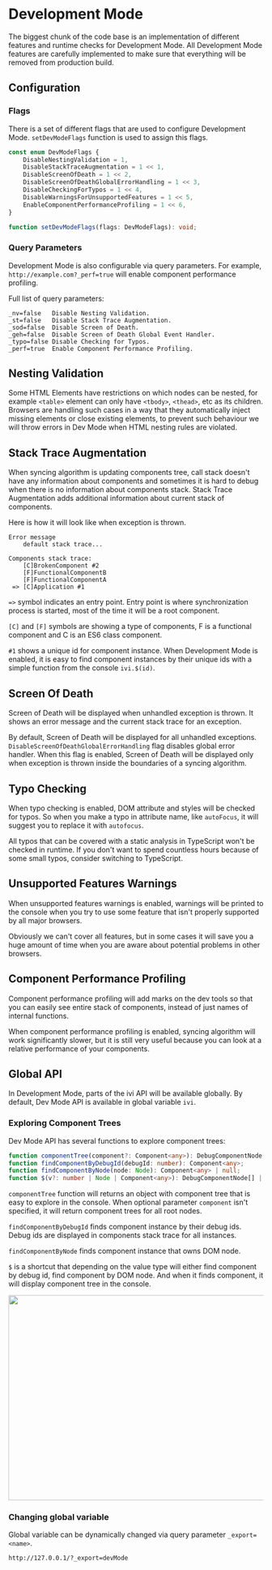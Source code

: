 # Development Mode

The biggest chunk of the code base is an implementation of different features and runtime checks for Development Mode.
All Development Mode features are carefully implemented to make sure that everything will be removed from
production build.

## Configuration

### Flags

There is a set of different flags that are used to configure Development Mode. `setDevModeFlags` function is used to
assign this flags.

```ts
const enum DevModeFlags {
    DisableNestingValidation = 1,
    DisableStackTraceAugmentation = 1 << 1,
    DisableScreenOfDeath = 1 << 2,
    DisableScreenOfDeathGlobalErrorHandling = 1 << 3,
    DisableCheckingForTypos = 1 << 4,
    DisableWarningsForUnsupportedFeatures = 1 << 5,
    EnableComponentPerformanceProfiling = 1 << 6,
}

function setDevModeFlags(flags: DevModeFlags): void;
```

### Query Parameters

Development Mode is also configurable via query parameters. For example, `http://example.com?_perf=true` will
enable component performance profiling.

Full list of query parameters:

```
_nv=false   Disable Nesting Validation.
_st=false   Disable Stack Trace Augmentation.
_sod=false  Disable Screen of Death.
_geh=false  Disable Screen of Death Global Event Handler.
_typo=false Disable Checking for Typos.
_perf=true  Enable Component Performance Profiling.
```

## Nesting Validation

Some HTML Elements have restrictions on which nodes can be nested, for example `<table>` element can only have
`<tbody>`, `<thead>`, etc as its children. Browsers are handling such cases in a way that they automatically inject
missing elements or close existing elements, to prevent such behaviour we will throw errors in Dev Mode when
HTML nesting rules are violated.

## Stack Trace Augmentation

When syncing algorithm is updating components tree, call stack doesn't have any information about components and
sometimes it is hard to debug when there is no information about components stack. Stack Trace Augmentation adds
additional information about current stack of components.

Here is how it will look like when exception is thrown.

```
Error message
    default stack trace...

Components stack trace:
    [C]BrokenComponent #2
    [F]FunctionalComponentB
    [F]FunctionalComponentA
 => [C]Application #1
```

`=>` symbol indicates an entry point. Entry point is where synchronization process is started, most of the time it will
be a root component.

`[C]` and `[F]` symbols are showing a type of components, F is a functional component and C is an ES6 class component.

`#1` shows a unique id for component instance. When Development Mode is enabled, it is easy to find component
instances by their unique ids with a simple function from the console `ivi.$(id)`.

## Screen Of Death

Screen of Death will be displayed when unhandled exception is thrown. It shows an error message and the current stack
trace for an exception.

By default, Screen of Death will be displayed for all unhandled exceptions. `DisableScreenOfDeathGlobalErrorHandling`
flag disables global error handler. When this flag is enabled, Screen of Death will be displayed only when exception is
thrown inside the boundaries of a syncing algorithm.

## Typo Checking

When typo checking is enabled, DOM attribute and styles will be checked for typos. So when you make a typo in attribute
name, like `autoFocus`, it will suggest you to replace it with `autofocus`.

All typos that can be covered with a static analysis in TypeScript won't be checked in runtime. If you don't want to
spend countless hours because of some small typos, consider switching to TypeScript.

## Unsupported Features Warnings

When unsupported features warnings is enabled, warnings will be printed to the console when you try to use some feature
that isn't properly supported by all major browsers.

Obviously we can't cover all features, but in some cases it will save you a huge amount of time when you are aware
about potential problems in other browsers.

## Component Performance Profiling

Component performance profiling will add marks on the dev tools so that you can easily see entire stack of components,
instead of just names of internal functions.

When component performance profiling is enabled, syncing algorithm will work significantly slower, but it is still
very useful because you can look at a relative performance of your components.

## Global API

In Development Mode, parts of the ivi API will be available globally. By default, Dev Mode API is available in global
variable `ivi`.

### Exploring Component Trees

Dev Mode API has several functions to explore component trees:

```ts
function componentTree(component?: Component<any>): DebugComponentNode[] | null;
function findComponentByDebugId(debugId: number): Component<any>;
function findComponentByNode(node: Node): Component<any> | null;
function $(v?: number | Node | Component<any>): DebugComponentNode[] | null;
```

`componentTree` function will returns an object with component tree that is easy to explore in the console. When
optional parameter `component` isn't specified, it will return component trees for all root nodes.

`findComponentByDebugId` finds component instance by their debug ids. Debug ids are displayed in components
stack trace for all instances.

`findComponentByNode` finds component instance that owns DOM node.

`$` is a shortcut that depending on the value type will either find component by debug id, find component by DOM node.
And when it finds component, it will display component tree in the console.

<p align="center">
  <img width="793" height="405" src="https://ivijs.github.io/ivi/dev-mode-component-tree.png">
</p>

### Changing global variable

Global variable can be dynamically changed via query parameter `_export=<name>`.

```
http://127.0.0.1/?_export=devMode
```
